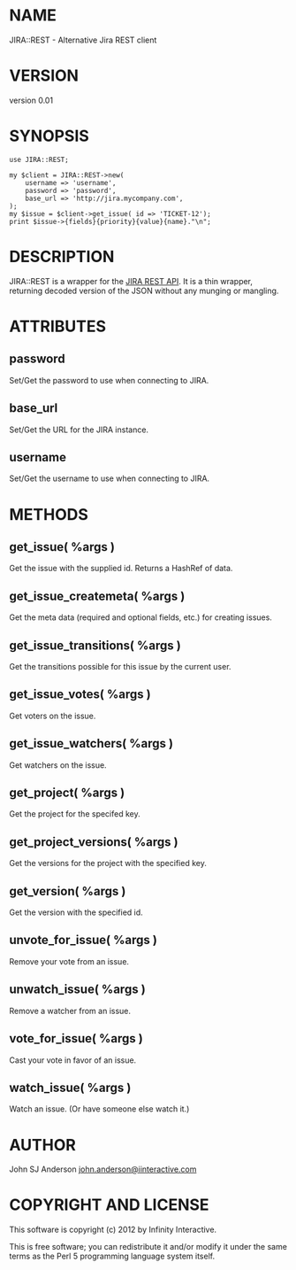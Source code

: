 # NAME

JIRA::REST - Alternative Jira REST client

# VERSION

version 0.01

# SYNOPSIS

    use JIRA::REST;

    my $client = JIRA::REST->new(
        username => 'username',
        password => 'password',
        base_url => 'http://jira.mycompany.com',
    );
    my $issue = $client->get_issue( id => 'TICKET-12');
    print $issue->{fields}{priority}{value}{name}."\n";

# DESCRIPTION

JIRA::REST is a wrapper for the [JIRA REST API](http://docs.atlassian.com/jira/REST/latest/).  It is a thin wrapper,
returning decoded version of the JSON without any munging or mangling.

# ATTRIBUTES

## password

Set/Get the password to use when connecting to JIRA.

## base\_url

Set/Get the URL for the JIRA instance.

## username

Set/Get the username to use when connecting to JIRA.

# METHODS

## get\_issue( %args )

Get the issue with the supplied id.  Returns a HashRef of data.

## get\_issue\_createmeta( %args )

Get the meta data (required and optional fields, etc.) for creating issues.

## get\_issue\_transitions( %args )

Get the transitions possible for this issue by the current user.

## get\_issue\_votes( %args )

Get voters on the issue.

## get\_issue\_watchers( %args )

Get watchers on the issue.

## get\_project( %args )

Get the project for the specifed key.

## get\_project\_versions( %args )

Get the versions for the project with the specified key.

## get\_version( %args )

Get the version with the specified id.

## unvote\_for\_issue( %args )

Remove your vote from an issue.

## unwatch\_issue( %args )

Remove a watcher from an issue.

## vote\_for\_issue( %args )

Cast your vote in favor of an issue.

## watch\_issue( %args )

Watch an issue. (Or have someone else watch it.)

# AUTHOR

John SJ Anderson <john.anderson@iinteractive.com>

# COPYRIGHT AND LICENSE

This software is copyright (c) 2012 by Infinity Interactive.

This is free software; you can redistribute it and/or modify it under
the same terms as the Perl 5 programming language system itself.
